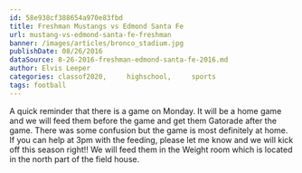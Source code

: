```yaml
---
id: 58e938cf388654a970e83fbd
title: Freshman Mustangs vs Edmond Santa Fe
url: mustang-vs-edmond-santa-fe-freshman
banner: /images/articles/bronco_stadium.jpg
publishDate: 08/26/2016
dataSource: 8-26-2016-freshman-edmond-santa-fe-2016.md
author: Elvis Leeper
categories: classof2020,     highschool,     sports
tags: football
---
```

A quick reminder that there is a game on Monday. It will be a home game and we will feed them before the game and get them Gatorade after the game. There was some confusion but the game is most definitely at home. If you can help at 3pm with the feeding, please let me know and we will kick off this season right!! We will feed them in the Weight room which is located in the north part of the field house.

